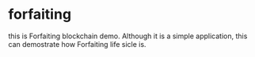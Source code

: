 # forfaiting

this is Forfaiting blockchain demo.
Although it is a simple application, this can demostrate how Forfaiting life sicle is.



